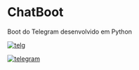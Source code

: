 # ChatBoot
Boot do Telegram desenvolvido em Python

<a href="https://ibb.co/1sSLZ8Z"><img src="https://i.ibb.co/7g9Xv2v/telg.png" alt="telg" border="0"></a>

<a href="https://ibb.co/thm4Ygc"><img src="https://i.ibb.co/Mh2sPrp/telegram.png" alt="telegram" border="0"></a>
